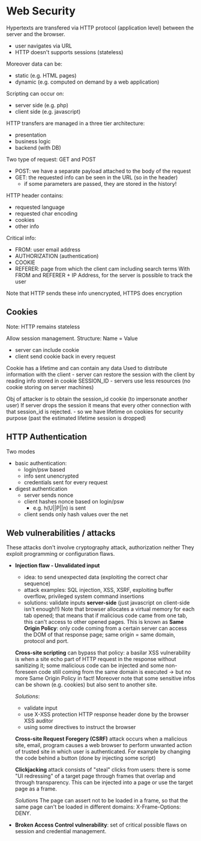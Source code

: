 # Web Security

Hypertexts are transfered via HTTP protocol (application level) between the server and the browser.
- user navigates via URL
- HTTP doesn't supports sessions (stateless)

Moreover data can be:
- static (e.g. HTML pages)
- dynamic (e.g. computed on demand by a web application)

Scripting can occur on:
- server side (e.g. php)
- client side (e.g. javascript)

HTTP transfers are managed in a three tier architecture:
- presentation
- business logic
- backend (with DB)

Two type of request: GET and POST
- POST: we have a separate payload attached to the body of the request
- GET: the requested info can be seen in the URL (so in the header)
	- if some parameters are passed, they are stored in the history!

HTTP header contains:
- requested language
- requested char encoding
- cookies
- other info

Critical info:
- FROM: user email address
- AUTHORIZATION (authentication)
- COOKIE
- REFERER: page from which the client cam including search terms
With FROM and REFERER + IP Address, for the server is possible to track the user

Note that HTTP sends these info unencrypted, HTTPS does encryption


## Cookies

Note: HTTP remains stateless

Allow session management. Structure: Name = Value
- server can include cookie
- client send cookie back in every request

Cookie has a lifetime and can contain any data 
Used to distribute information with the client
	- server can restore the session with the client by reading info stored in cookie SESSION_ID
	- servers use less resources (no cookie storing on server machines)

Obj of attacker is to obtain the session_id cookie (to impersonate another user)
If server drops the session it means that every other connection with that session_id is rejected.
	- so we have lifetime on cookies for security purpose (past the estimated lifetime session is dropped)

## HTTP Authentication

Two modes
- basic authentication:
	- login/psw based
	- info sent unencrypted
	- credentials sent for every request
- digest authentication
	- server sends nonce
	- client hashes nonce based on login/psw
		- e.g. h(U||P||n) is sent
	- client sends only hash values over the net

## Web vulnerabilities / attacks

These attacks don't involve cryptography attack, authorization neither
They exploit programming or configuration flaws.

- **Injection flaw - Unvalidated input**
	- idea: to send unexpected data (exploiting the correct char sequence)
	- attack examples: SQL injection, XSS, XSRF, exploiting buffer overflow, privileged system command insertions
	- solutions: validate inputs **server-side** (just javascript on client-side isn't enough!!)
	Note that browser allocates a virtual memory for each tab opened; that means that if malicious code came from one tab, this can't access to other opened pages.
	This is known as **Same Origin Policy**: only code coming from a certain server can access the DOM of that response page; same origin = same domain, protocol and port.

	**Cross-site scripting** can bypass that policy:
	a basilar XSS vulnerability is when a site echo part of HTTP request in the response without sanitizing it; some malicious code can be injected and some non-foreseen code still coming from the same domain is executed -> but no more Same Origin Policy in fact!
	Moreover note that some sensitive infos can be shown (e.g. cookies) but also sent to another site.
	
	*Solutions*:
	- validate input
	- use X-XSS protection HTTP response header done by the browser XSS auditor
	- using some directives to instruct the browser
	
	**Cross-site Request Foregery (CSRF)** attack occurs when a malicious site, email, program causes a web browser to perform unwanted action of trusted site in which user is authenticated. For example by changing the code behind a button (done by injecting some script)
	
	**Clickjacking** attack consists of "steal" clicks from users: there is some "UI redressing" of a target page through frames that overlap and through transparency. This can be injected into a page or use the target page as a frame.
	
	*Solution*s
	The page can assert not to be loaded in a frame, so that the same page can't be loaded in different domains: X-Frame-Options: DENY.

- **Broken Access Control vulnerability**: set of critical possible flaws on session and credential management.